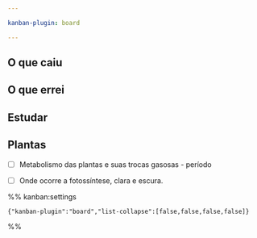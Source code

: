 ```yaml
---

kanban-plugin: board

---
```


## O que caiu



## O que errei



## Estudar



## Plantas

- [ ] Metabolismo das plantas e suas trocas gasosas - período
- [ ] Onde ocorre a fotossíntese, clara e escura.




%% kanban:settings
```
{"kanban-plugin":"board","list-collapse":[false,false,false,false]}
```
%%